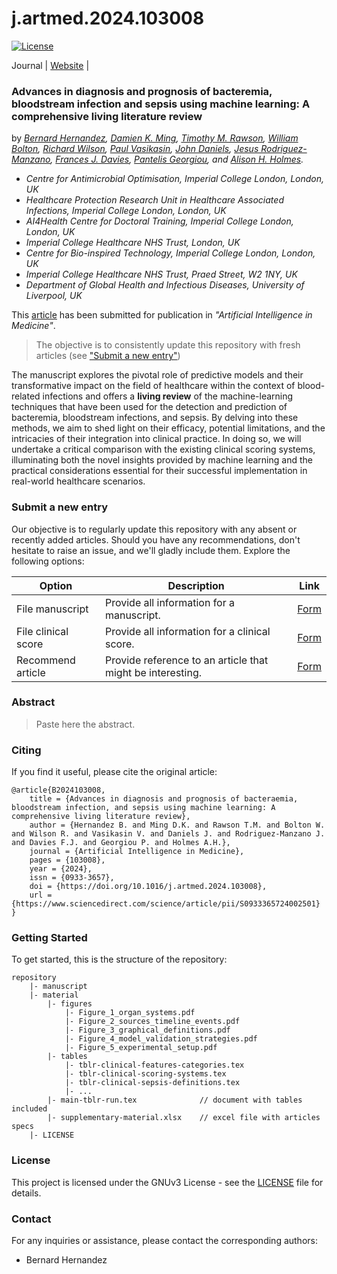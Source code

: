 # j.artmed.2024.103008

[badge-type]: https://img.shields.io/badge/Publication%20type-Living%20Review-purple.svg

[url-website]: https://bahp.github.io/j.artmed.2024.103008/
[url-journal]: https://bahp.github.io/pyamr/usage/installation.html

[![License][badge-type]][url-website]

Journal | [Website][url-website] |

### Advances in diagnosis and prognosis of bacteremia, bloodstream infection and sepsis using machine learning: A comprehensive living literature review

by *[Bernard Hernandez](https://bahp.github.io/portfolio-academic/),
    [Damien K. Ming](https://www.imperial.ac.uk/people/d.ming), 
    [Timothy M. Rawson](https://www.imperial.ac.uk/people/timothy.rawson07), 
    [William Bolton](https://www.imperial.ac.uk/people/william.bolton), 
    [Richard Wilson](https://www.imperial.ac.uk/people/richard.wilson),
    [Paul Vasikasin](https://www.imperial.ac.uk/people/p.vasikasin20), 
    [John Daniels](https://scholar.google.com/citations?user=TGzM-T8AAAAJ),
    [Jesus Rodriguez-Manzano](https://www.imperial.ac.uk/people/j.rodriguez-manzano),
    [Frances J. Davies](https://www.imperial.ac.uk/people/f.davies),
    [Pantelis Georgiou](https://www.imperial.ac.uk/people/pantelis), and 
    [Alison H. Holmes](https://www.liverpool.ac.uk/systems-molecular-and-integrative-biology/staff/alison-holmes/).*

- *Centre for Antimicrobial Optimisation, Imperial College London, London, UK*
- *Healthcare Protection Research Unit in Healthcare Associated Infections, Imperial College London, London, UK*
- *AI4Health Centre for Doctoral Training, Imperial College London, London, UK*
- *Imperial College Healthcare NHS Trust, London, UK*
- *Centre for Bio-inspired Technology, Imperial College London, London, UK*
- *Imperial College Healthcare NHS Trust, Praed Street, W2 1NY, UK*
- *Department of Global Health and Infectious Diseases, University of Liverpool, UK*

This [article]() has been submitted for publication in *"Artificial Intelligence in Medicine"*.

>The objective is to consistently update this repository with fresh articles (see ["Submit a new entry"](#Submit-a-new-entry))

The manuscript explores the pivotal role of predictive models and their transformative impact on the field of 
healthcare within the context of blood-related infections and offers a **living review** of the machine-learning 
techniques that have been used for the detection and prediction of bacteremia, bloodstream infections, and sepsis. 
By delving into these methods, we aim to shed light on their efficacy, potential limitations, and the intricacies 
of their integration into clinical practice. In doing so, we will undertake a critical comparison with the existing 
clinical scoring systems, illuminating both the novel insights provided by machine learning and the practical 
considerations essential for their successful implementation in real-world healthcare scenarios.

<!-- ![](manuscript/figures/hawaii-trend.png) -->
<!-- *Caption for the example figure with the main results.* -->


### Submit a new entry

Our objective is to regularly update this repository with any absent or recently added 
articles. Should you have any recommendations, don't hesitate to raise an issue, and 
we'll gladly include them. Explore the following options:
 
| Option | Description | Link |
| --- | --- | --- |
| File manuscript | Provide all information for a manuscript. | [Form](https://github.com/bahp/tldh-bbs-review/issues/new?assignees=&labels=Bug%2CNeeds+Triage&projects=&template=issue02.yaml&title=%5BManuscript%5D+%3Ctitle%3E)
| File clinical score | Provide all information for a clinical score. | [Form](https://github.com/bahp/tldh-bbs-review/issues/new?assignees=&labels=Bug%2CNeeds+Triage&projects=&template=issue03.yaml&title=%5BManuscript%5D+%3Ctitle%3E)
| Recommend article | Provide reference to an article that might be interesting. | [Form](https://github.com/bahp/tldh-bbs-review/issues/new?assignees=&labels=recommendation&projects=&template=issue04.yaml&title=%5BManuscript%5D+%3Ctitle%3E)

<!--  
   - File a new manuscript ([link](https://github.com/bahp/tldh-bbs-review/issues/new?assignees=&labels=Bug%2CNeeds+Triage&projects=&template=issue02.yaml&title=%5BManuscript%5D+%3Ctitle%3E))
   - File a new clinical scoring system ([link](https://github.com/bahp/tldh-bbs-review/issues/new?assignees=&labels=Bug%2CNeeds+Triage&projects=&template=issue03.yaml&title=%5BManuscript%5D+%3Ctitle%3E))
   - Recommend an article ([link](https://github.com/bahp/tldh-bbs-review/issues/new?assignees=&labels=recommendation&projects=&template=issue04.yaml&title=%5BManuscript%5D+%3Ctitle%3E))
-->

### Abstract

> Paste here the abstract.


### Citing

If you find it useful, please cite the original article:

```
@article{B2024103008,
    title = {Advances in diagnosis and prognosis of bacteraemia, bloodstream infection, and sepsis using machine learning: A comprehensive living literature review},
    author = {Hernandez B. and Ming D.K. and Rawson T.M. and Bolton W. and Wilson R. and Vasikasin V. and Daniels J. and Rodriguez-Manzano J. and Davies F.J. and Georgiou P. and Holmes A.H.},
    journal = {Artificial Intelligence in Medicine},
    pages = {103008},
    year = {2024},
    issn = {0933-3657},
    doi = {https://doi.org/10.1016/j.artmed.2024.103008},
    url = {https://www.sciencedirect.com/science/article/pii/S0933365724002501}
}
```

<!-- [Link to the Article](https://example.com/article) -->

### Getting Started

To get started, this is the structure of the repository: 

```
repository
    |- manuscript
    |- material
        |- figures
            |- Figure_1_organ_systems.pdf             
            |- Figure_2_sources_timeline_events.pdf
            |- Figure_3_graphical_definitions.pdf
            |- Figure_4_model_validation_strategies.pdf
            |- Figure_5_experimental_setup.pdf
        |- tables
            |- tblr-clinical-features-categories.tex
            |- tblr-clinical-scoring-systems.tex
            |- tblr-clinical-sepsis-definitions.tex
            |- ...
        |- main-tblr-run.tex              // document with tables included
        |- supplementary-material.xlsx    // excel file with articles specs
    |- LICENSE
```


### License

This project is licensed under the GNUv3 License - see the [LICENSE](LICENSE) file for details.

### Contact

For any inquiries or assistance, please contact the corresponding authors:

- Bernard Hernandez
